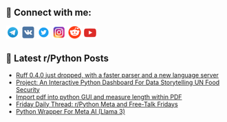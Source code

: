 ## 🔎 Connect with me:
[<img src="https://github.com/bullbesh/bullbesh/blob/main/images/Telegram.png" width="32" height="32" />](https://t.me/bullbesh)
[<img src="https://github.com/bullbesh/bullbesh/blob/main/images/VK.png" width="32" height="32" />](https://vk.com/bullbesh)
[<img src="https://github.com/bullbesh/bullbesh/blob/main/images/Twitter.png" width="32" height="32" />](https://twitter.com/bullbesh1)
[<img src="https://github.com/bullbesh/bullbesh/blob/main/images/Instagram.png" width="32" height="32" />](https://www.instagram.com/bullbesh)
[<img src="https://github.com/bullbesh/bullbesh/blob/main/images/Reddit.png" width="32" height="32" />](https://www.reddit.com/user/bullbesh)
[<img src="https://github.com/bullbesh/bullbesh/blob/main/images/YouTube.png" width="32" height="32" />](https://www.youtube.com/channel/UCtfjRs6uzgq5mfm8S06WTcg)

## 📕 Latest r/Python Posts
<!-- BLOG-POST-LIST:START -->
- [Ruff 0.4.0 just dropped, with a faster parser and a new language server](https://www.reddit.com/r/Python/comments/1c7v2ax/ruff_040_just_dropped_with_a_faster_parser_and_a/)
- [Project: An Interactive Python Dashboard For Data Storytelling UN Food Security](https://www.reddit.com/r/Python/comments/1c7tkg1/project_an_interactive_python_dashboard_for_data/)
- [Import pdf into python GUI and measure length within PDF](https://www.reddit.com/r/Python/comments/1c7r9at/import_pdf_into_python_gui_and_measure_length/)
- [Friday Daily Thread: r/Python Meta and Free-Talk Fridays](https://www.reddit.com/r/Python/comments/1c7ir92/friday_daily_thread_rpython_meta_and_freetalk/)
- [Python Wrapper For Meta AI &lpar;Llama 3&rpar;](https://www.reddit.com/r/Python/comments/1c7ftf6/python_wrapper_for_meta_ai_llama_3/)
<!-- BLOG-POST-LIST:END -->
